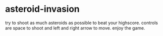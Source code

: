 # asteroid-invasion
try to shoot as much asteroids as possible to beat your highscore.
controls are space to shoot and left and right arrow to move.
enjoy the game.
